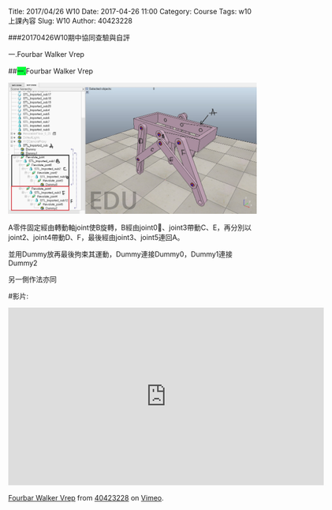Title: 2017/04/26 W10
Date: 2017-04-26 11:00
Category: Course
Tags: w10上課內容
Slug: W10
Author: 40423228

###20170426W10期中協同查驗與自評

一.Fourbar Walker Vrep

<!-- PELICAN_END_SUMMARY -->

##<span style="background-color: #00ff37">一.</span>Fourbar Walker Vrep

<img src="./../data/w10/0426Fourbar Walker Vrep.jpg" width="800" />

A零件固定經由轉動軸joint使B旋轉，B經由joint0、joint3帶動C、E，再分別以joint2、joint4帶動D、F，最後經由joint3、joint5連回A。

並用Dummy放再最後拘束其運動，Dummy連接Dummy0，Dummy1連接Dummy2

另一側作法亦同

#影片:

<iframe src="https://player.vimeo.com/video/214781219" width="640" height="360" frameborder="0" webkitallowfullscreen mozallowfullscreen allowfullscreen></iframe>
<p><a href="https://vimeo.com/214781219">Fourbar Walker Vrep</a> from <a href="https://vimeo.com/user47600730">40423228</a> on <a href="https://vimeo.com">Vimeo</a>.</p>